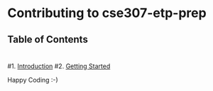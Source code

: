 # Contributing to cse307-etp-prep
 ## Table of Contents
 #
 #1. [Introduction](#introduction)
 #2. [Getting Started](#getting-started)

Happy Coding :-)

